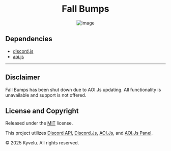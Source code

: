 <h1 align="center">Fall Bumps</h1>

<p align="center">
  <img src="https://github.com/user-attachments/assets/e5138d38-3b6e-4e97-8faf-b27fbac45b57" alt="image">
</p>

## Dependencies
* [discord.js](https://www.npmjs.com/package/discord.js)
* [aoi.js](https://www.npmjs.com/package/aoi.js)

---

## Disclaimer
Fall Bumps has been shut down due to AOI.Js updating. All functionality is unavailable and support is not offered.

## License and Copyright
Released under the [MIT](https://mit-license.org/) license.

This project utilizes [Discord API](https://discord.dev/), [Discord.Js](https://discord.js.org/), [AOI.Js](https://aoi.js.org/), and [AOI.Js Panel](https://www.npmjs.com/package/@akarui/aoi.panel).

© 2025 Kyvelu. All rights reserved.
